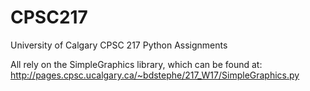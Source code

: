 # CPSC217
University of Calgary CPSC 217 Python Assignments

All rely on the SimpleGraphics library, which can be found at:
http://pages.cpsc.ucalgary.ca/~bdstephe/217_W17/SimpleGraphics.py
